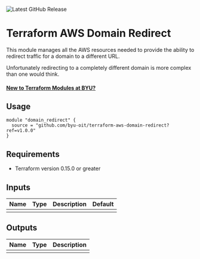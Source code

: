 ![Latest GitHub Release](https://img.shields.io/github/v/release/byu-oit/terraform-aws-domain-redirect?sort=semver)

# Terraform AWS Domain Redirect
This module manages all the AWS resources needed to provide the ability to redirect traffic for a domain to a different URL.

Unfortunately redirecting to a completely different domain is more complex than one would think.

#### [New to Terraform Modules at BYU?](https://github.com/byu-oit/terraform-documentation)

## Usage
```hcl
module "domain_redirect" {
  source = "github.com/byu-oit/terraform-aws-domain-redirect?ref=v1.0.0"
}
```

## Requirements
* Terraform version 0.15.0 or greater

## Inputs
| Name | Type  | Description | Default |
| --- | --- | --- | --- |
| | | | |

## Outputs
| Name | Type | Description |
| ---  | ---  | --- |
| | | |
